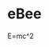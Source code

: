 # eBee



<link rel="stylesheet" href="https://cdn.jsdelivr.net/npm/katex@0.10.0-beta/dist/katex.min.css" integrity="sha384-9tPv11A+glH/on/wEu99NVwDPwkMQESOocs/ZGXPoIiLE8MU/qkqUcZ3zzL+6DuH" crossorigin="anonymous">
<script src="https://cdn.jsdelivr.net/npm/katex@0.10.0-beta/dist/katex.min.js" integrity="sha384-U8Vrjwb8fuHMt6ewaCy8uqeUXv4oitYACKdB0VziCerzt011iQ/0TqlSlv8MReCm" crossorigin="anonymous"></script>
<script>
 function render(tag){
       var eq = tag.innerHTML;
       var htmlEq = katex.renderToString(eq,{throwOnError: false});
       tag.innerHTML = htmlEq;
     }
function renderAll(classes){
       for(var i=0;i<classes.length;i++){
         var elts = document.getElementsByClassName(classes[i]);
         for(var j=0; j < elts.length; j++){
           render(elts[j]);
         }
       }
     }
</script>
<body onload="renderAll(['eq'])">

<span class='eq'>E=mc^2</span>


</body>
